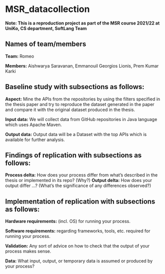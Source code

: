 # MSR_datacollection
**Note: This is a reproduction project as part of the MSR course 2021/22 at UniKo, CS department, SoftLang Team**

## Names of team/members

**Team:** Romeo

**Members:** Aishwarya Saravanan, Emmanouil Georgios Lionis, Prem Kumar Karki 

## Baseline study with subsections as follows:

**Aspect:** Mine the APIs from the repositories by using the filters specified in the thesis paper and try to reproduce the dataset generated in the paper and compare it with the original dataset produced in the thesis.

**Input data:** We will collect data from GitHub repositories in Java language which uses Apache Maven.

**Output data:** Output data will be a Dataset with the top APIs which is available for further analysis.

## Findings of replication with subsections as follows:

**Process delta:** How does your process differ from what’s described in the thesis or implemented in its repo? (Why?)
**Output delta:** How does your output differ …? (What’s the significance of any differences observed?)


## Implementation of replication with subsections as follows:

**Hardware requirements:** (incl. OS) for running your process.

**Software requirements:** regarding frameworks, tools, etc. required for running your process.

**Validation:** Any sort of advice on how to check that the output of your process makes sense.

**Data:** What input, output, or temporary data is assumed or produced by your process? 
